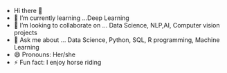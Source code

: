 * Hi there 👋
* 🌱 I’m currently learning ...Deep Learning
* 👯 I’m looking to collaborate on ... Data Science, NLP,AI, Computer vision projects
* 💬 Ask me about ... Data Science, Python, SQL, R programming, Machine Learning
* 😄 Pronouns: Her/she
* ⚡ Fun fact: I enjoy horse riding


